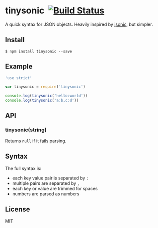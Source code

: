 # tinysonic&nbsp;&nbsp;[![Build Status](https://travis-ci.org/mcollina/tinysonic.svg)](https://travis-ci.org/mcollina/tinysonic)


A quick syntax for JSON objects. Heavily inspired by
[jsonic](https://github.com/rjrodger/jsonic), but simpler.

## Install

```
$ npm install tinysonic --save
```

## Example

```js
'use strict'

var tinysonic = require('tinysonic')

console.log(tinysonic('hello:world'))
console.log(tinysonic('a:b,c:d'))
```

## API

### tinysonic(string)

Returns `null` if it fails parsing.

## Syntax

The full syntax is:

* each key value pair is separated by `:`
* multiple pairs are separated by `,`
* each key or value are trimmed for spaces
* numbers are parsed as numbers

## License

MIT
